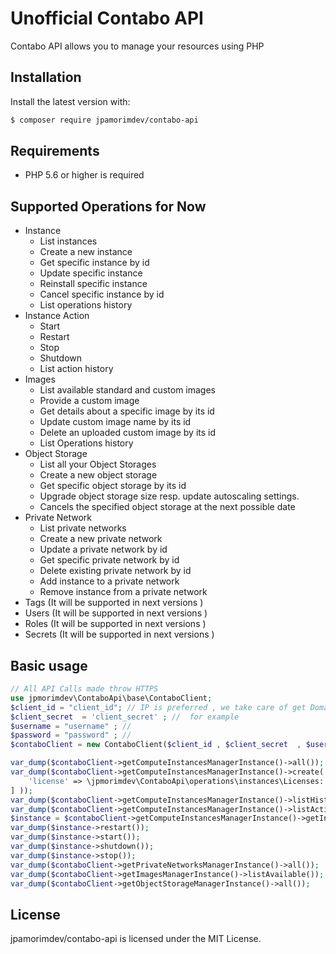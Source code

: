 Unofficial Contabo API
====

Contabo API allows you to manage your resources using PHP


Installation
------------

Install the latest version with:

```bash
$ composer require jpamorimdev/contabo-api
```

Requirements
------------

* PHP 5.6 or higher is required

Supported Operations for Now
----------------------------

* Instance
    * List instances
    * Create a new instance
    * Get specific instance by id
    * Update specific instance
    * Reinstall specific instance
    * Cancel specific instance by id
    * List operations history
* Instance Action
    * Start
    * Restart
    * Stop
    * Shutdown
    * List action history
* Images
    * List available standard and custom images
    * Provide a custom image
    * Get details about a specific image by its id
    * Update custom image name by its id
    * Delete an uploaded custom image by its id
    * List Operations history
* Object Storage
    * List all your Object Storages
    * Create a new object storage
    * Get specific object storage by its id
    * Upgrade object storage size resp. update autoscaling settings.
    * Cancels the specified object storage at the next possible date
* Private Network
    * List private networks
    * Create a new private network
    * Update a private network by id
    * Get specific private network by id
    * Delete existing private network by id
    * Add instance to a private network
    * Remove instance from a private network
* Tags (It will be supported in next versions )
* Users (It will be supported in next versions )
* Roles (It will be supported in next versions )
* Secrets (It will be supported in next versions )

Basic usage
-----------

```php
// All API Calls made throw HTTPS 
use jpmorimdev\ContaboApi\base\ContaboClient;
$client_id = "client_id"; // IP is preferred , we take care of get Domain
$client_secret  = 'client_secret' ; //  for example
$username = "username" ; //
$password = "password" ; //
$contaboClient = new ContaboClient($client_id , $client_secret  , $username , $password);

var_dump($contaboClient->getComputeInstancesManagerInstance()->all());
var_dump($contaboClient->getComputeInstancesManagerInstance()->create('imageId' , \jpmorimdev\ContaboApi\operations\instances\Products::VPS_L ,\jpmorimdev\ContaboApi\operations\Regions::Germany , [
    'license' => \jpmorimdev\ContaboApi\operations\instances\Licenses::cPanel5
] ));
var_dump($contaboClient->getComputeInstancesManagerInstance()->listHistory());
var_dump($contaboClient->getComputeInstancesManagerInstance()->listActionsHistory());
$instance = $contaboClient->getComputeInstancesManagerInstance()->getInstance('instanceId');
var_dump($instance->restart());
var_dump($instance->start());
var_dump($instance->shutdown());
var_dump($instance->stop());
var_dump($contaboClient->getPrivateNetworksManagerInstance()->all());
var_dump($contaboClient->getImagesManagerInstance()->listAvailable());
var_dump($contaboClient->getObjectStorageManagerInstance()->all());
```

License
-------
jpamorimdev/contabo-api is licensed under the MIT License.